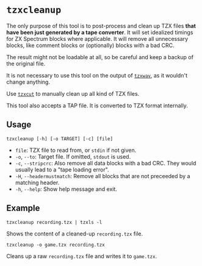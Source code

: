 # `tzxcleanup`

The only purpose of this tool is to post-process and clean up TZX files **that have been just generated by a tape converter**. It will set idealized timings for ZX Spectrum blocks where applicable. It will remove all unnecessary blocks, like comment blocks or (optionally) blocks with a bad CRC.

The result might not be loadable at all, so be careful and keep a backup of the original file.

It is not necessary to use this tool on the output of [`tzxwav`](tzxwav.md), as it wouldn't change anything.

Use [`tzxcut`](tzxcut.md) to manually clean up all kind of TZX files.

This tool also accepts a TAP file. It is converted to TZX format internally.

## Usage

```
tzxcleanup [-h] [-o TARGET] [-c] [file]
```

* `file`: TZX file to read from, or `stdin` if not given.
* `-o`, `--to`: Target file. If omitted, `stdout` is used.
* `-c`, `--stripcrc`: Also remove all data blocks with a bad CRC. They would usually lead to a "tape loading error".
* `-H`, `--headermustmatch`: Remove all blocks that are not preceeded by a matching header.
* `-h`, `--help`: Show help message and exit.

## Example

```
tzxcleanup recording.tzx | tzxls -l
```

Shows the content of a cleaned-up `recording.tzx` file.

```
tzxcleanup -o game.tzx recording.tzx
```

Cleans up a raw `recording.tzx` file and writes it to `game.tzx`.
